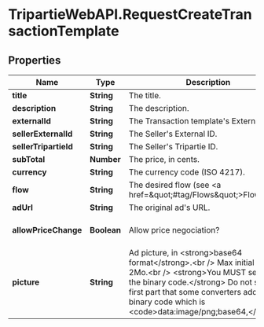 # TripartieWebAPI.RequestCreateTransactionTemplate

## Properties

Name | Type | Description | Notes
------------ | ------------- | ------------- | -------------
**title** | **String** | The title. | 
**description** | **String** | The description. | [optional] 
**externalId** | **String** | The Transaction template&#39;s External ID. | [optional] 
**sellerExternalId** | **String** | The Seller&#39;s External ID. | [optional] 
**sellerTripartieId** | **String** | The Seller&#39;s Tripartie ID. | [optional] 
**subTotal** | **Number** | The price, in cents. | 
**currency** | **String** | The currency code (ISO 4217). | 
**flow** | **String** | The desired flow (see &lt;a href&#x3D;\&quot;#tag/Flows\&quot;&gt;Flows&lt;/a&gt;). | 
**adUrl** | **String** | The original ad&#39;s URL. | [optional] 
**allowPriceChange** | **Boolean** | Allow price negociation? | [optional] [default to true]
**picture** | **String** | Ad picture, in &lt;strong&gt;base64 format&lt;/strong&gt;.&lt;br /&gt; Max initial file size: 2Mo.&lt;br /&gt; &lt;strong&gt;You MUST send only the binary code.&lt;/strong&gt; Do not send the first part that some converters add into the binary code which is &lt;code&gt;data:image/png;base64,&lt;/code&gt;.  | [optional] 


